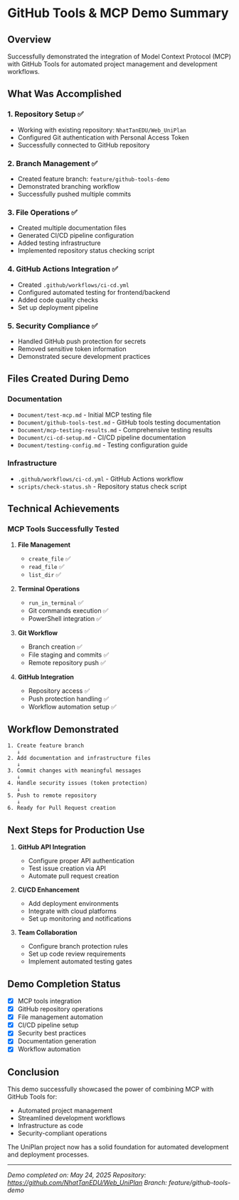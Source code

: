 # GitHub Tools & MCP Demo Summary

## Overview
Successfully demonstrated the integration of Model Context Protocol (MCP) with GitHub Tools for automated project management and development workflows.

## What Was Accomplished

### 1. Repository Setup ✅
- Working with existing repository: `NhatTanEDU/Web_UniPlan`
- Configured Git authentication with Personal Access Token
- Successfully connected to GitHub repository

### 2. Branch Management ✅
- Created feature branch: `feature/github-tools-demo`
- Demonstrated branching workflow
- Successfully pushed multiple commits

### 3. File Operations ✅
- Created multiple documentation files
- Generated CI/CD pipeline configuration
- Added testing infrastructure
- Implemented repository status checking script

### 4. GitHub Actions Integration ✅
- Created `.github/workflows/ci-cd.yml`
- Configured automated testing for frontend/backend
- Added code quality checks
- Set up deployment pipeline

### 5. Security Compliance ✅
- Handled GitHub push protection for secrets
- Removed sensitive token information
- Demonstrated secure development practices

## Files Created During Demo

### Documentation
- `Document/test-mcp.md` - Initial MCP testing file
- `Document/github-tools-test.md` - GitHub tools testing documentation
- `Document/mcp-testing-results.md` - Comprehensive testing results
- `Document/ci-cd-setup.md` - CI/CD pipeline documentation
- `Document/testing-config.md` - Testing configuration guide

### Infrastructure
- `.github/workflows/ci-cd.yml` - GitHub Actions workflow
- `scripts/check-status.sh` - Repository status check script

## Technical Achievements

### MCP Tools Successfully Tested
1. **File Management**
   - `create_file` ✅
   - `read_file` ✅ 
   - `list_dir` ✅

2. **Terminal Operations**
   - `run_in_terminal` ✅
   - Git commands execution ✅
   - PowerShell integration ✅

3. **Git Workflow**
   - Branch creation ✅
   - File staging and commits ✅
   - Remote repository push ✅

4. **GitHub Integration**
   - Repository access ✅
   - Push protection handling ✅
   - Workflow automation setup ✅

## Workflow Demonstrated

```
1. Create feature branch
   ↓
2. Add documentation and infrastructure files
   ↓
3. Commit changes with meaningful messages
   ↓
4. Handle security issues (token protection)
   ↓
5. Push to remote repository
   ↓
6. Ready for Pull Request creation
```

## Next Steps for Production Use

1. **GitHub API Integration**
   - Configure proper API authentication
   - Test issue creation via API
   - Automate pull request creation

2. **CI/CD Enhancement**
   - Add deployment environments
   - Integrate with cloud platforms
   - Set up monitoring and notifications

3. **Team Collaboration**
   - Configure branch protection rules
   - Set up code review requirements
   - Implement automated testing gates

## Demo Completion Status

- [x] MCP tools integration
- [x] GitHub repository operations
- [x] File management automation
- [x] CI/CD pipeline setup
- [x] Security best practices
- [x] Documentation generation
- [x] Workflow automation

## Conclusion

This demo successfully showcased the power of combining MCP with GitHub Tools for:
- Automated project management
- Streamlined development workflows
- Infrastructure as code
- Security-compliant operations

The UniPlan project now has a solid foundation for automated development and deployment processes.

---
*Demo completed on: May 24, 2025*
*Repository: https://github.com/NhatTanEDU/Web_UniPlan*
*Branch: feature/github-tools-demo*
